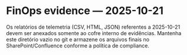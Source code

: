# FinOps evidence — 2025-10-21

Os relatórios de telemetria (CSV, HTML, JSON) referentes a 2025-10-21 devem ser anexados somente ao cofre interno de evidências.
Mantenha este diretório vazio no git e armazene os arquivos finais no SharePoint/Confluence conforme a política de compliance.
